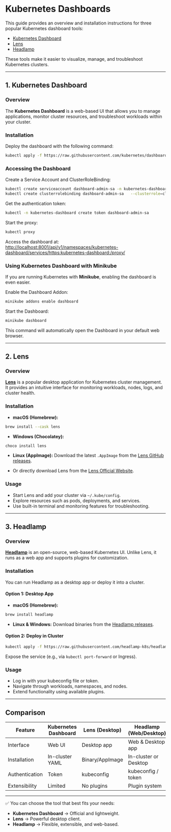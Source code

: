 # Kubernetes Dashboards

This guide provides an overview and installation instructions for three popular Kubernetes dashboard tools:

- [Kubernetes Dashboard](https://github.com/kubernetes/dashboard)
- [Lens](https://k8slens.dev/)
- [Headlamp](https://github.com/headlamp-k8s/headlamp)

These tools make it easier to visualize, manage, and troubleshoot Kubernetes clusters.

---

## 1. Kubernetes Dashboard

### Overview

The **Kubernetes Dashboard** is a web-based UI that allows you to manage applications, monitor cluster resources, and
troubleshoot workloads within your cluster.

### Installation

Deploy the dashboard with the following command:

```bash
kubectl apply -f https://raw.githubusercontent.com/kubernetes/dashboard/v2.7.0/aio/deploy/recommended.yaml
```

### Accessing the Dashboard

Create a Service Account and ClusterRoleBinding:

```bash
kubectl create serviceaccount dashboard-admin-sa -n kubernetes-dashboard
kubectl create clusterrolebinding dashboard-admin-sa   --clusterrole=cluster-admin   --serviceaccount=kubernetes-dashboard:dashboard-admin-sa
```

Get the authentication token:

```bash
kubectl -n kubernetes-dashboard create token dashboard-admin-sa
```

Start the proxy:

```bash
kubectl proxy
```

Access the dashboard at:  
[http://localhost:8001/api/v1/namespaces/kubernetes-dashboard/services/https:kubernetes-dashboard:/proxy/](http://localhost:8001/api/v1/namespaces/kubernetes-dashboard/services/https:kubernetes-dashboard:/proxy/)

### Using Kubernetes Dashboard with Minikube

If you are running Kubernetes with **Minikube**, enabling the dashboard is even easier.

Enable the Dashboard Addon:

```bash
minikube addons enable dashboard
```

Start the Dashboard:

```bash
minikube dashboard
```

This command will automatically open the Dashboard in your default web browser.

---

## 2. Lens

### Overview

[**Lens**](https://k8slens.dev/) is a popular desktop application for Kubernetes cluster management. It provides an
intuitive interface for monitoring workloads, nodes, logs, and cluster health.

### Installation

- **macOS (Homebrew):**

```bash
brew install --cask lens
```

- **Windows (Chocolatey):**

```bash
choco install lens
```

- **Linux (AppImage):**
  Download the latest `.AppImage` from the [Lens GitHub releases](https://github.com/lensapp/lens/releases).

- Or directly download Lens from the [Lens Official Website](https://k8slens.dev/).

### Usage

- Start Lens and add your cluster via `~/.kube/config`.
- Explore resources such as pods, deployments, and services.
- Use built-in terminal and monitoring features for troubleshooting.

---

## 3. Headlamp

### Overview

[**Headlamp**](https://github.com/headlamp-k8s/headlamp) is an open-source, web-based Kubernetes UI. Unlike Lens, it
runs as a web app and supports plugins for customization.

### Installation

You can run Headlamp as a desktop app or deploy it into a cluster.

#### Option 1: Desktop App

- **macOS (Homebrew):**

```bash
brew install headlamp
```

- **Linux & Windows:**
  Download binaries from the [Headlamp releases](https://github.com/headlamp-k8s/headlamp/releases).

#### Option 2: Deploy in Cluster

```bash
kubectl apply -f https://raw.githubusercontent.com/headlamp-k8s/headlamp/main/kubernetes-headlamp.yaml
```

Expose the service (e.g., via `kubectl port-forward` or Ingress).

### Usage

- Log in with your kubeconfig file or token.
- Navigate through workloads, namespaces, and nodes.
- Extend functionality using available plugins.

---

## Comparison

| Feature        | Kubernetes Dashboard | Lens (Desktop)  | Headlamp (Web/Desktop) |
|----------------|----------------------|-----------------|------------------------|
| Interface      | Web UI               | Desktop app     | Web & Desktop app      |
| Installation   | In-cluster YAML      | Binary/AppImage | In-cluster or Desktop  |
| Authentication | Token                | kubeconfig      | kubeconfig / token     |
| Extensibility  | Limited              | No plugins      | Plugin system          |

---

✅ You can choose the tool that best fits your needs:

- **Kubernetes Dashboard** → Official and lightweight.
- **Lens** → Powerful desktop client.
- **Headlamp** → Flexible, extensible, and web-based.  
